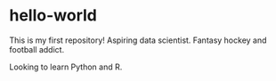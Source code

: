 # hello-world
This is my first repository!
Aspiring data scientist. Fantasy hockey and football addict.

Looking to learn Python and R.
